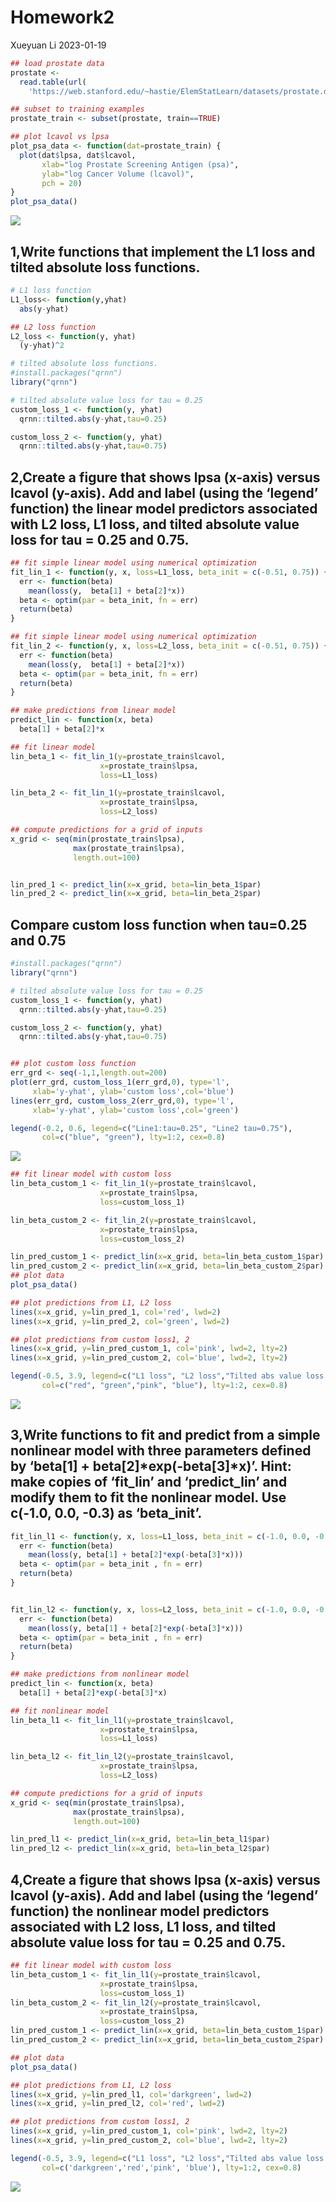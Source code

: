 Homework2
================
Xueyuan Li
2023-01-19

``` r
## load prostate data
prostate <- 
  read.table(url(
    'https://web.stanford.edu/~hastie/ElemStatLearn/datasets/prostate.data'))

## subset to training examples
prostate_train <- subset(prostate, train==TRUE)

## plot lcavol vs lpsa
plot_psa_data <- function(dat=prostate_train) {
  plot(dat$lpsa, dat$lcavol,
       xlab="log Prostate Screening Antigen (psa)",
       ylab="log Cancer Volume (lcavol)",
       pch = 20)
}
plot_psa_data()
```

![](Homework2_files/figure-gfm/unnamed-chunk-1-1.png)<!-- -->

## 1,Write functions that implement the L1 loss and tilted absolute loss functions.

``` r
# L1 loss function
L1_loss<- function(y,yhat)
  abs(y-yhat)

## L2 loss function
L2_loss <- function(y, yhat)
  (y-yhat)^2
```

``` r
# tilted absolute loss functions.
#install.packages("qrnn")
library("qrnn")

# tilted absolute value loss for tau = 0.25 
custom_loss_1 <- function(y, yhat)
  qrnn::tilted.abs(y-yhat,tau=0.25)

custom_loss_2 <- function(y, yhat)
  qrnn::tilted.abs(y-yhat,tau=0.75)
```

## 2,Create a figure that shows lpsa (x-axis) versus lcavol (y-axis). Add and label (using the ‘legend’ function) the linear model predictors associated with L2 loss, L1 loss, and tilted absolute value loss for tau = 0.25 and 0.75.

``` r
## fit simple linear model using numerical optimization
fit_lin_1 <- function(y, x, loss=L1_loss, beta_init = c(-0.51, 0.75)) {
  err <- function(beta)
    mean(loss(y,  beta[1] + beta[2]*x))
  beta <- optim(par = beta_init, fn = err)
  return(beta)
}

## fit simple linear model using numerical optimization
fit_lin_2 <- function(y, x, loss=L2_loss, beta_init = c(-0.51, 0.75)) {
  err <- function(beta)
    mean(loss(y,  beta[1] + beta[2]*x))
  beta <- optim(par = beta_init, fn = err)
  return(beta)
}

## make predictions from linear model
predict_lin <- function(x, beta)
  beta[1] + beta[2]*x
```

``` r
## fit linear model
lin_beta_1 <- fit_lin_1(y=prostate_train$lcavol,
                    x=prostate_train$lpsa,
                    loss=L1_loss)

lin_beta_2 <- fit_lin_1(y=prostate_train$lcavol,
                    x=prostate_train$lpsa,
                    loss=L2_loss)

## compute predictions for a grid of inputs
x_grid <- seq(min(prostate_train$lpsa),
              max(prostate_train$lpsa),
              length.out=100)


lin_pred_1 <- predict_lin(x=x_grid, beta=lin_beta_1$par)
lin_pred_2 <- predict_lin(x=x_grid, beta=lin_beta_2$par)
```

## Compare custom loss function when tau=0.25 and 0.75

``` r
#install.packages("qrnn")
library("qrnn")

# tilted absolute value loss for tau = 0.25 
custom_loss_1 <- function(y, yhat)
  qrnn::tilted.abs(y-yhat,tau=0.25)

custom_loss_2 <- function(y, yhat)
  qrnn::tilted.abs(y-yhat,tau=0.75)


## plot custom loss function
err_grd <- seq(-1,1,length.out=200)
plot(err_grd, custom_loss_1(err_grd,0), type='l',
     xlab='y-yhat', ylab='custom loss',col='blue')
lines(err_grd, custom_loss_2(err_grd,0), type='l',
     xlab='y-yhat', ylab='custom loss',col='green')

legend(-0.2, 0.6, legend=c("Line1:tau=0.25", "Line2 tau=0.75"),
       col=c("blue", "green"), lty=1:2, cex=0.8)
```

![](Homework2_files/figure-gfm/unnamed-chunk-6-1.png)<!-- -->

``` r
## fit linear model with custom loss
lin_beta_custom_1 <- fit_lin_1(y=prostate_train$lcavol,
                    x=prostate_train$lpsa,
                    loss=custom_loss_1)

lin_beta_custom_2 <- fit_lin_2(y=prostate_train$lcavol,
                    x=prostate_train$lpsa,
                    loss=custom_loss_2)

lin_pred_custom_1 <- predict_lin(x=x_grid, beta=lin_beta_custom_1$par)
lin_pred_custom_2 <- predict_lin(x=x_grid, beta=lin_beta_custom_2$par)
## plot data
plot_psa_data()

## plot predictions from L1, L2 loss
lines(x=x_grid, y=lin_pred_1, col='red', lwd=2)
lines(x=x_grid, y=lin_pred_2, col='green', lwd=2)

## plot predictions from custom loss1, 2
lines(x=x_grid, y=lin_pred_custom_1, col='pink', lwd=2, lty=2)
lines(x=x_grid, y=lin_pred_custom_2, col='blue', lwd=2, lty=2)

legend(-0.5, 3.9, legend=c("L1 loss", "L2 loss","Tilted abs value loss: tau=0.25", "Tilted abs value loss: tau=0.75"),
       col=c("red", "green","pink", "blue"), lty=1:2, cex=0.8)
```

![](Homework2_files/figure-gfm/unnamed-chunk-7-1.png)<!-- -->

## 3,Write functions to fit and predict from a simple nonlinear model with three parameters defined by ‘beta\[1\] + beta\[2\]*exp(-beta\[3\]*x)’. Hint: make copies of ‘fit_lin’ and ‘predict_lin’ and modify them to fit the nonlinear model. Use c(-1.0, 0.0, -0.3) as ‘beta_init’.

``` r
fit_lin_l1 <- function(y, x, loss=L1_loss, beta_init = c(-1.0, 0.0, -0.3)) {
  err <- function(beta)
    mean(loss(y, beta[1] + beta[2]*exp(-beta[3]*x)))
  beta <- optim(par = beta_init , fn = err)
  return(beta)
}


fit_lin_l2 <- function(y, x, loss=L2_loss, beta_init = c(-1.0, 0.0, -0.3)) {
  err <- function(beta)
    mean(loss(y, beta[1] + beta[2]*exp(-beta[3]*x)))
  beta <- optim(par = beta_init , fn = err)
  return(beta)
}

## make predictions from nonlinear model
predict_lin <- function(x, beta)
  beta[1] + beta[2]*exp(-beta[3]*x)
```

``` r
## fit nonlinear model
lin_beta_l1 <- fit_lin_l1(y=prostate_train$lcavol,
                    x=prostate_train$lpsa,
                    loss=L1_loss)

lin_beta_l2 <- fit_lin_l2(y=prostate_train$lcavol,
                    x=prostate_train$lpsa,
                    loss=L2_loss)

## compute predictions for a grid of inputs
x_grid <- seq(min(prostate_train$lpsa),
              max(prostate_train$lpsa),
              length.out=100)

lin_pred_l1 <- predict_lin(x=x_grid, beta=lin_beta_l1$par)
lin_pred_l2 <- predict_lin(x=x_grid, beta=lin_beta_l2$par)
```

## 4,Create a figure that shows lpsa (x-axis) versus lcavol (y-axis). Add and label (using the ‘legend’ function) the nonlinear model predictors associated with L2 loss, L1 loss, and tilted absolute value loss for tau = 0.25 and 0.75.

``` r
## fit linear model with custom loss
lin_beta_custom_1 <- fit_lin_l1(y=prostate_train$lcavol,
                    x=prostate_train$lpsa,
                    loss=custom_loss_1)
lin_beta_custom_2 <- fit_lin_l2(y=prostate_train$lcavol,
                    x=prostate_train$lpsa,
                    loss=custom_loss_2)
lin_pred_custom_1 <- predict_lin(x=x_grid, beta=lin_beta_custom_1$par)
lin_pred_custom_2 <- predict_lin(x=x_grid, beta=lin_beta_custom_2$par)

## plot data
plot_psa_data()

## plot predictions from L1, L2 loss
lines(x=x_grid, y=lin_pred_l1, col='darkgreen', lwd=2)
lines(x=x_grid, y=lin_pred_l2, col='red', lwd=2)

## plot predictions from custom loss1, 2
lines(x=x_grid, y=lin_pred_custom_1, col='pink', lwd=2, lty=2)
lines(x=x_grid, y=lin_pred_custom_2, col='blue', lwd=2, lty=2)

legend(-0.5, 3.9, legend=c("L1 loss", "L2 loss","Tilted abs value loss: tau=0.25", "Tilted abs value loss: tau=0.75"),
       col=c('darkgreen','red','pink', 'blue'), lty=1:2, cex=0.8)
```

![](Homework2_files/figure-gfm/unnamed-chunk-10-1.png)<!-- -->
